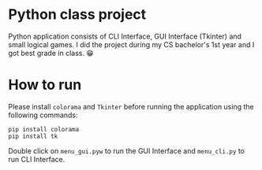# Python class project
Python application consists of CLI Interface, GUI Interface (Tkinter) and small logical games. I did the project during my CS bachelor's 1st year and I got best grade in class. 😁

# How to run
Please install `colorama` and `Tkinter` before running the application using the following commands:
```
pip install colorama
pip install tk
```
Double click on `menu_gui.pyw` to run the GUI Interface and `menu_cli.py` to run CLI Interface.
